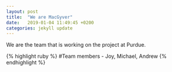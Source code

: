 ```yaml
---
layout: post
title:  "We are MacGyver"
date:   2019-01-04 11:49:45 +0200
categories: jekyll update
---
```

We are the team that is working on the project at Purdue.

{% highlight ruby %}
#Team members - Joy, Michael, Andrew 
{% endhighlight %}


